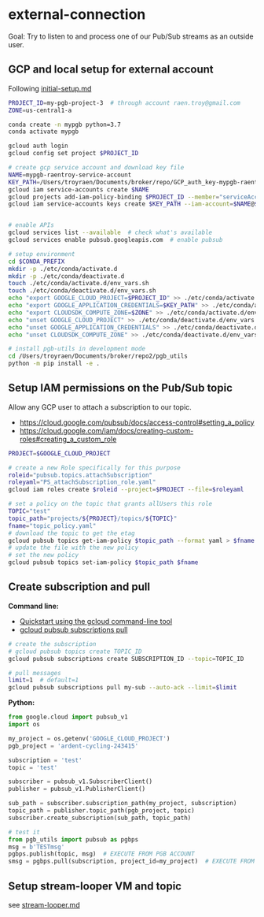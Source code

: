 # external-connection

Goal: Try to listen to and process one of our Pub/Sub streams as an outside user.


## GCP and local setup for external account
<!-- fs -->
Following [initial-setup.md](initial-setup.md)
```bash
PROJECT_ID=my-pgb-project-3  # through account raen.troy@gmail.com
ZONE=us-central1-a

conda create -n mypgb python=3.7
conda activate mypgb

gcloud auth login
gcloud config set project $PROJECT_ID

# create gcp service account and download key file
NAME=mypgb-raentroy-service-account
KEY_PATH=/Users/troyraen/Documents/broker/repo/GCP_auth_key-mypgb-raentroy.json
gcloud iam service-accounts create $NAME
gcloud projects add-iam-policy-binding $PROJECT_ID --member="serviceAccount:$NAME@$PROJECT_ID.iam.gserviceaccount.com" --role="roles/owner"
gcloud iam service-accounts keys create $KEY_PATH --iam-account=$NAME@$PROJECT_ID.iam.gserviceaccount.com


# enable APIs
gcloud services list --available  # check what's available
gcloud services enable pubsub.googleapis.com  # enable pubsub

# setup environment
cd $CONDA_PREFIX
mkdir -p ./etc/conda/activate.d
mkdir -p ./etc/conda/deactivate.d
touch ./etc/conda/activate.d/env_vars.sh
touch ./etc/conda/deactivate.d/env_vars.sh
echo "export GOOGLE_CLOUD_PROJECT=$PROJECT_ID" >> ./etc/conda/activate.d/env_vars.sh
echo "export GOOGLE_APPLICATION_CREDENTIALS=$KEY_PATH" >> ./etc/conda/activate.d/env_vars.sh
echo "export CLOUDSDK_COMPUTE_ZONE=$ZONE" >> ./etc/conda/activate.d/env_vars.sh
echo "unset GOOGLE_CLOUD_PROJECT" >> ./etc/conda/deactivate.d/env_vars.sh
echo "unset GOOGLE_APPLICATION_CREDENTIALS" >> ./etc/conda/deactivate.d/env_vars.sh
echo "unset CLOUDSDK_COMPUTE_ZONE" >> ./etc/conda/deactivate.d/env_vars.sh

# install pgb-utils in development mode
cd /Users/troyraen/Documents/broker/repo2/pgb_utils
python -m pip install -e .

```

<!-- fe GCP and local setup -->

## Setup IAM permissions on the Pub/Sub topic
<!-- fs -->
Allow any GCP user to attach a subscription to our topic.
- https://cloud.google.com/pubsub/docs/access-control#setting_a_policy
- https://cloud.google.com/iam/docs/creating-custom-roles#creating_a_custom_role

```bash
PROJECT=$GOOGLE_CLOUD_PROJECT

# create a new Role specifically for this purpose
roleid="pubsub.topics.attachSubscription"
roleyaml="PS_attachSubscription_role.yaml"
gcloud iam roles create $roleid --project=$PROJECT --file=$roleyaml

# set a policy on the topic that grants allUsers this role
TOPIC="test"
topic_path="projects/${PROJECT}/topics/${TOPIC}"
fname="topic_policy.yaml"
# download the topic to get the etag
gcloud pubsub topics get-iam-policy $topic_path --format yaml > $fname
# update the file with the new policy
# set the new policy
gcloud pubsub topics set-iam-policy $topic_path $fname
```

<!-- fe IAM permissions -->

## Create subscription and pull
<!-- fs -->
__Command line:__
- [Quickstart using the gcloud command-line tool](https://cloud.google.com/pubsub/docs/quickstart-cli)
- [gcloud pubsub subscriptions pull](https://cloud.google.com/sdk/gcloud/reference/pubsub/subscriptions/pull)

```bash
# create the subscription
# gcloud pubsub topics create TOPIC_ID
gcloud pubsub subscriptions create SUBSCRIPTION_ID --topic=TOPIC_ID

# pull messages
limit=1  # default=1
gcloud pubsub subscriptions pull my-sub --auto-ack --limit=$limit
```

__Python:__
```python
from google.cloud import pubsub_v1
import os

my_project = os.getenv('GOOGLE_CLOUD_PROJECT')
pgb_project = 'ardent-cycling-243415'

subscription = 'test'
topic = 'test'

subscriber = pubsub_v1.SubscriberClient()
publisher = pubsub_v1.PublisherClient()

sub_path = subscriber.subscription_path(my_project, subscription)
topic_path = publisher.topic_path(pgb_project, topic)
subscriber.create_subscription(sub_path, topic_path)

# test it
from pgb_utils import pubsub as pgbps
msg = b'TESTmsg'
pgbps.publish(topic, msg)  # EXECUTE FROM PGB ACCOUNT
smsg = pgbps.pull(subscription, project_id=my_project)  # EXECUTE FROM EXTERNAL ACCOUNT

```
<!-- fe subscription -->

## Setup stream-looper VM and topic

see [stream-looper.md](stream-looper.md)
